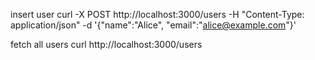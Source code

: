insert user
curl -X POST http://localhost:3000/users -H "Content-Type: application/json" -d '{"name":"Alice", "email":"alice@example.com"}'

fetch all users
curl http://localhost:3000/users
